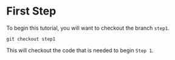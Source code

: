 # First Step

To begin this tutorial, you will want to checkout the branch `step1`.

```
git checkout step1
```

This will checkout the code that is needed to begin `Step 1`. 